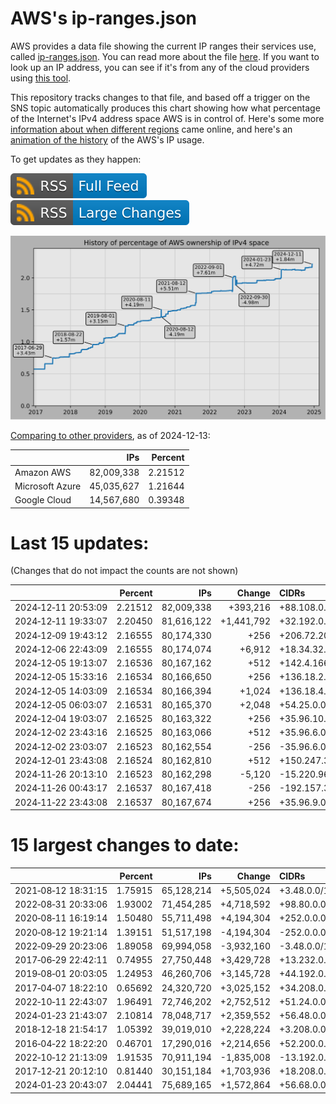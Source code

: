 # AWS's ip-ranges.json

AWS provides a data file showing the current IP ranges their
services use, called [ip-ranges.json](https://ip-ranges.amazonaws.com/ip-ranges.json).
You can read more about the file [here](https://docs.aws.amazon.com/general/latest/gr/aws-ip-ranges.html).
If you want to look up an IP address, you can see if it's from any of the cloud providers using [this tool](https://cloud-ips.s3-us-west-2.amazonaws.com/index.html).

This repository tracks changes to that file, and based off a trigger on the SNS 
topic automatically produces this chart showing how what percentage of the 
Internet's IPv4 address space AWS is in control of.  Here's some 
more [information about when different regions](announces.md) came 
online, and here's an [animation of the history](https://youtu.be/Su25yl7eol8) 
of the AWS's IP usage.

To get updates as they happen:

[![RSS Icon (Full Feed)](images/rss_badge.svg)](https://raw.githubusercontent.com/seligman/aws-ip-ranges/master/rss.xml)
[![RSS Icon (Large Changes)](images/rss_badge_partial.svg)](https://raw.githubusercontent.com/seligman/aws-ip-ranges/master/rss_big_changes.xml)

![History of AWS](history_count.svg)

[Comparing to other providers](https://github.com/seligman/cloud_sizes), as of 2024-12-13:

| | IPs | Percent |
| --- | ---: | ---: |
| Amazon AWS | 82,009,338 | 2.21512 |
| Microsoft Azure | 45,035,627 | 1.21644 |
| Google Cloud | 14,567,680 | 0.39348 |


# Last 15 updates:

(Changes that do not impact the counts are not shown)

| | Percent | IPs | Change | CIDRs |
| :--- | ---: | ---: | ---: | :--- |
| 2024&#8209;12&#8209;11&nbsp;20:53:09 | 2.21512 | 82,009,338 | +393,216 | +88.108.0.0/14,&nbsp;+13.150.0.0/15 |
| 2024&#8209;12&#8209;11&nbsp;19:33:07 | 2.20450 | 81,616,122 | +1,441,792 | +32.192.0.0/12,&nbsp;+51.200.0.0/14,&nbsp;+43.220.0.0/15 |
| 2024&#8209;12&#8209;09&nbsp;19:43:12 | 2.16555 | 80,174,330 | +256 | +206.72.209.0/24 |
| 2024&#8209;12&#8209;06&nbsp;22:43:09 | 2.16555 | 80,174,074 | +6,912 | +18.34.32.0/20,&nbsp;+18.34.240.0/22,&nbsp;+18.34.248.0/22,&nbsp;... |
| 2024&#8209;12&#8209;05&nbsp;19:13:07 | 2.16536 | 80,167,162 | +512 | +142.4.166.0/23 |
| 2024&#8209;12&#8209;05&nbsp;15:33:16 | 2.16534 | 80,166,650 | +256 | +136.18.2.0/24 |
| 2024&#8209;12&#8209;05&nbsp;14:03:09 | 2.16534 | 80,166,394 | +1,024 | +136.18.4.0/22 |
| 2024&#8209;12&#8209;05&nbsp;06:03:07 | 2.16531 | 80,165,370 | +2,048 | +54.25.0.0/21 |
| 2024&#8209;12&#8209;04&nbsp;19:03:07 | 2.16525 | 80,163,322 | +256 | +35.96.10.0/24 |
| 2024&#8209;12&#8209;02&nbsp;23:43:16 | 2.16525 | 80,163,066 | +512 | +35.96.6.0/24,&nbsp;+192.157.36.0/24 |
| 2024&#8209;12&#8209;02&nbsp;23:03:07 | 2.16523 | 80,162,554 | -256 | -35.96.6.0/24 |
| 2024&#8209;12&#8209;01&nbsp;23:43:08 | 2.16524 | 80,162,810 | +512 | +150.247.32.0/23 |
| 2024&#8209;11&#8209;26&nbsp;20:13:10 | 2.16523 | 80,162,298 | -5,120 | -15.220.96.0/20,&nbsp;-15.220.44.0/22 |
| 2024&#8209;11&#8209;26&nbsp;00:43:17 | 2.16537 | 80,167,418 | -256 | -192.157.36.0/24 |
| 2024&#8209;11&#8209;22&nbsp;23:43:08 | 2.16537 | 80,167,674 | +256 | +35.96.9.0/24 |


# 15 largest changes to date:

| | Percent | IPs | Change | CIDRs |
| :--- | ---: | ---: | ---: | :--- |
| 2021&#8209;08&#8209;12&nbsp;18:31:15 | 1.75915 | 65,128,214 | +5,505,024 | +3.48.0.0/12,&nbsp;+35.96.0.0/12,&nbsp;+3.152.0.0/13,&nbsp;... |
| 2022&#8209;08&#8209;31&nbsp;20:33:06 | 1.93002 | 71,454,285 | +4,718,592 | +98.80.0.0/12,&nbsp;+184.32.0.0/12,&nbsp;+13.184.0.0/13,&nbsp;... |
| 2020&#8209;08&#8209;11&nbsp;16:19:14 | 1.50480 | 55,711,498 | +4,194,304 | +252.0.0.0/10 |
| 2020&#8209;08&#8209;12&nbsp;19:21:14 | 1.39151 | 51,517,198 | -4,194,304 | -252.0.0.0/10 |
| 2022&#8209;09&#8209;29&nbsp;20:23:06 | 1.89058 | 69,994,058 | -3,932,160 | -3.48.0.0/12,&nbsp;-35.96.0.0/12,&nbsp;-3.240.0.0/13,&nbsp;... |
| 2017&#8209;06&#8209;29&nbsp;22:42:11 | 0.74955 | 27,750,448 | +3,429,728 | +13.232.0.0/13,&nbsp;+34.240.0.0/13,&nbsp;+35.168.0.0/13,&nbsp;... |
| 2019&#8209;08&#8209;01&nbsp;20:03:05 | 1.24953 | 46,260,706 | +3,145,728 | +44.192.0.0/10,&nbsp;-3.192.0.0/12 |
| 2017&#8209;04&#8209;07&nbsp;18:22:10 | 0.65692 | 24,320,720 | +3,025,152 | +34.208.0.0/12,&nbsp;+34.224.0.0/12,&nbsp;+13.58.0.0/15,&nbsp;... |
| 2022&#8209;10&#8209;11&nbsp;22:43:07 | 1.96491 | 72,746,202 | +2,752,512 | +51.24.0.0/13,&nbsp;+57.104.0.0/13,&nbsp;+51.20.0.0/14,&nbsp;... |
| 2024&#8209;01&#8209;23&nbsp;21:43:07 | 2.10814 | 78,048,717 | +2,359,552 | +56.48.0.0/13,&nbsp;+16.28.0.0/14,&nbsp;+16.64.0.0/14,&nbsp;... |
| 2018&#8209;12&#8209;18&nbsp;21:54:17 | 1.05392 | 39,019,010 | +2,228,224 | +3.208.0.0/12,&nbsp;+3.224.0.0/12,&nbsp;+13.48.0.0/15 |
| 2016&#8209;04&#8209;22&nbsp;18:22:20 | 0.46701 | 17,290,016 | +2,214,656 | +52.200.0.0/13,&nbsp;+52.208.0.0/13,&nbsp;+52.36.0.0/14,&nbsp;... |
| 2022&#8209;10&#8209;12&nbsp;21:13:09 | 1.91535 | 70,911,194 | -1,835,008 | -13.192.0.0/13,&nbsp;-16.28.0.0/14,&nbsp;-40.172.0.0/14,&nbsp;... |
| 2017&#8209;12&#8209;21&nbsp;20:12:10 | 0.81440 | 30,151,184 | +1,703,936 | +18.208.0.0/13,&nbsp;+18.204.0.0/14,&nbsp;+18.224.0.0/14,&nbsp;... |
| 2024&#8209;01&#8209;23&nbsp;20:43:07 | 2.04441 | 75,689,165 | +1,572,864 | +56.68.0.0/14,&nbsp;+56.128.0.0/14,&nbsp;+56.136.0.0/14,&nbsp;... |
